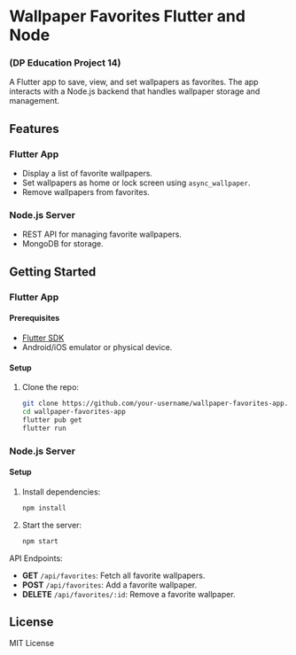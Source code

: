 # Wallpaper Favorites Flutter and Node 
### (DP Education Project 14)

A Flutter app to save, view, and set wallpapers as favorites. The app interacts with a Node.js backend that handles wallpaper storage and management.

## Features

### Flutter App
- Display a list of favorite wallpapers.
- Set wallpapers as home or lock screen using `async_wallpaper`.
- Remove wallpapers from favorites.

### Node.js Server
- REST API for managing favorite wallpapers.
- MongoDB for storage.

## Getting Started

### Flutter App

#### Prerequisites
- [Flutter SDK](https://flutter.dev/docs/get-started/install)
- Android/iOS emulator or physical device.

#### Setup

1. Clone the repo:
    ```bash
    git clone https://github.com/your-username/wallpaper-favorites-app.git
    cd wallpaper-favorites-app
    flutter pub get
    flutter run
    ```

### Node.js Server

#### Setup

1. Install dependencies:
    ```bash
    npm install
    ```

2. Start the server:
    ```bash
    npm start
    ```

API Endpoints:
- **GET** `/api/favorites`: Fetch all favorite wallpapers.
- **POST** `/api/favorites`: Add a favorite wallpaper.
- **DELETE** `/api/favorites/:id`: Remove a favorite wallpaper.

## License

MIT License
